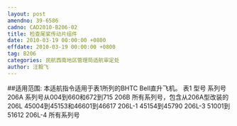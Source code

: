 ```yaml
---
layout: post
amendno: 39-6586
cadno: CAD2010-B206-02
title: 检查尾桨传动片组件
date: 2010-03-19 00:00:00 +0800
effdate: 2010-03-19 00:00:00 +0800
tag: B206
categories: 民航西南地区管理局适航审定处
author: 汪毅飞
---
```


##适用范围:
本适航指令适用于表1所列的BHTC Bell直升飞机。 表1
型号                      系列号
206A            系列号从004到660和672到715
206B          所有系列号，包含从206A型改装的
206L           45004到45153和46601到46617
206L-1  45154到45790
206L-3  51001到51612
206L-4  所有系列号

